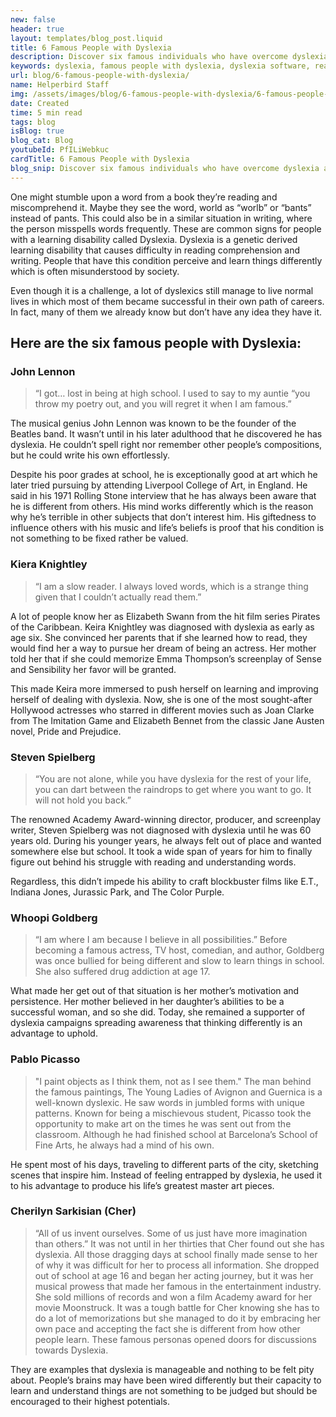 ```yaml
---
new: false
header: true
layout: templates/blog_post.liquid
title: 6 Famous People with Dyslexia
description: Discover six famous individuals who have overcome dyslexia and achieved success in their respective careers. Learn about their inspiring stories and accomplishments.
keywords: dyslexia, famous people with dyslexia, dyslexia software, reading mode, voice typing, text to speech, dyslexia fonts, accessibility software, Helperbird, Opendyslexic
url: blog/6-famous-people-with-dyslexia/
name: Helperbird Staff
img: /assets/images/blog/6-famous-people-with-dyslexia/6-famous-people-with-dyslexia.png
date: Created
time: 5 min read
tags: blog
isBlog: true
blog_cat: Blog
youtubeId: PfILiWebkuc
cardTitle: 6 Famous People with Dyslexia
blog_snip: Discover six famous individuals who have overcome dyslexia and achieved success in their respective careers. Learn about their inspiring stories and accomplishments.
---
```


One might stumble upon a word from a book they’re reading and miscomprehend it. Maybe they see the
word, world as “worlb” or “bants” instead of pants. This could also be in a similar situation in
writing, where the person misspells words frequently. These are common signs for people with a
learning disability called Dyslexia. Dyslexia is a genetic derived learning disability that causes
difficulty in reading comprehension and writing. People that have this condition perceive and learn
things differently which is often misunderstood by society.

Even though it is a challenge, a lot of dyslexics still manage to live normal lives in which most of
them became successful in their own path of careers. In fact, many of them we already know but don’t
have any idea they have it.

## Here are the six famous people with Dyslexia:

### John Lennon

> “I got… lost in being at high school. I used to say to my auntie “you throw my poetry out, and you
> will regret it when I am famous.”

The musical genius John Lennon was known to be the founder of the Beatles band. It wasn’t until in
his later adulthood that he discovered he has dyslexia. He couldn’t spell right nor remember other
people’s compositions, but he could write his own effortlessly.

Despite his poor grades at school, he is exceptionally good at art which he later tried pursuing by
attending Liverpool College of Art, in England. He said in his 1971 Rolling Stone interview that he
has always been aware that he is different from others. His mind works differently which is the
reason why he’s terrible in other subjects that don’t interest him. His giftedness to influence
others with his music and life’s beliefs is proof that his condition is not something to be fixed
rather be valued.

### Kiera Knightley

> “I am a slow reader. I always loved words, which is a strange thing given that I couldn’t actually
> read them.”

A lot of people know her as Elizabeth Swann from the hit film series Pirates of the Caribbean. Keira
Knightley was diagnosed with dyslexia as early as age six. She convinced her parents that if she
learned how to read, they would find her a way to pursue her dream of being an actress. Her mother
told her that if she could memorize Emma Thompson’s screenplay of Sense and Sensibility her favor
will be granted.

This made Keira more immersed to push herself on learning and improving herself of dealing with
dyslexia. Now, she is one of the most sought-after Hollywood actresses who starred in different
movies such as Joan Clarke from The Imitation Game and Elizabeth Bennet from the classic Jane Austen
novel, Pride and Prejudice.

### Steven Spielberg

> “You are not alone, while you have dyslexia for the rest of your life, you can dart between the
> raindrops to get where you want to go. It will not hold you back.”

The renowned Academy Award-winning director, producer, and screenplay writer, Steven Spielberg was
not diagnosed with dyslexia until he was 60 years old. During his younger years, he always felt out
of place and wanted somewhere else but school. It took a wide span of years for him to finally
figure out behind his struggle with reading and understanding words.

Regardless, this didn’t impede his ability to craft blockbuster films like E.T., Indiana Jones,
Jurassic Park, and The Color Purple.

### Whoopi Goldberg

> “I am where I am because I believe in all possibilities.” Before becoming a famous actress, TV
> host, comedian, and author, Goldberg was once bullied for being different and slow to learn things
> in school. She also suffered drug addiction at age 17.

What made her get out of that situation is her mother’s motivation and persistence. Her mother
believed in her daughter’s abilities to be a successful woman, and so she did. Today, she remained a
supporter of dyslexia campaigns spreading awareness that thinking differently is an advantage to
uphold.

### Pablo Picasso

> "I paint objects as I think them, not as I see them." The man behind the famous paintings, The
> Young Ladies of Avignon and Guernica is a well-known dyslexic. He saw words in jumbled forms with
> unique patterns. Known for being a mischievous student, Picasso took the opportunity to make art
> on the times he was sent out from the classroom. Although he had finished school at Barcelona’s
> School of Fine Arts, he always had a mind of his own.

He spent most of his days, traveling to different parts of the city, sketching scenes that inspire
him. Instead of feeling entrapped by dyslexia, he used it to his advantage to produce his life’s
greatest master art pieces.

### Cherilyn Sarkisian (Cher)

> “All of us invent ourselves. Some of us just have more imagination than others.” It was not until
> in her thirties that Cher found out she has dyslexia. All those dragging days at school finally
> made sense to her of why it was difficult for her to process all information. She dropped out of
> school at age 16 and began her acting journey, but it was her musical prowess that made her famous
> in the entertainment industry. She sold millions of records and won a film Academy award for her
> movie Moonstruck. It was a tough battle for Cher knowing she has to do a lot of memorizations but
> she managed to do it by embracing her own pace and accepting the fact she is different from how
> other people learn. These famous personas opened doors for discussions towards Dyslexia.

They are examples that dyslexia is manageable and nothing to be felt pity about. People’s brains may
have been wired differently but their capacity to learn and understand things are not something to
be judged but should be encouraged to their highest potentials.

